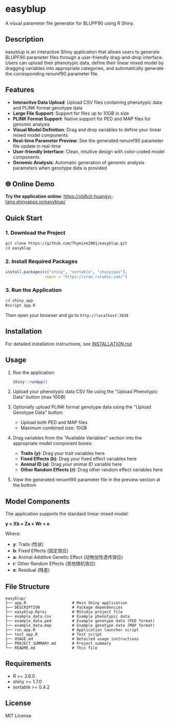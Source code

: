 # easyblup

A visual parameter file generator for BLUPF90 using R Shiny.

## Description

easyblup is an interactive Shiny application that allows users to generate BLUPF90 parameter files through a user-friendly drag-and-drop interface. Users can upload their phenotypic data, define their linear mixed model by dragging variables into appropriate categories, and automatically generate the corresponding renumf90 parameter file.

## Features

- **Interactive Data Upload**: Upload CSV files containing phenotypic data and PLINK format genotype data
- **Large File Support**: Support for files up to 10GB in size
- **PLINK Format Support**: Native support for PED and MAP files for genomic analysis
- **Visual Model Definition**: Drag and drop variables to define your linear mixed model components
- **Real-time Parameter Preview**: See the generated renumf90 parameter file update in real-time
- **User-friendly Interface**: Clean, intuitive design with color-coded model components
- **Genomic Analysis**: Automatic generation of genomic analysis parameters when genotype data is provided

## 🌐 Online Demo

**Try the application online**: https://vb6clt-huangyi-tang.shinyapps.io/easyblup/

## Quick Start

### 1. Download the Project
```bash
git clone https://github.com/Thymine2001/easyblup.git
cd easyblup
```

### 2. Install Required Packages
```r
install.packages(c("shiny", "sortable", "shinyjqui"), 
                 repos = "https://cran.rstudio.com/")
```

### 3. Run the Application
```bash
cd shiny_app
Rscript app.R
```

Then open your browser and go to `http://localhost:3838`

## Installation

For detailed installation instructions, see [INSTALLATION.md](INSTALLATION.md)

## Usage

1. Run the application:
   ```r
   shiny::runApp()
   ```

2. Upload your phenotypic data CSV file using the "Upload Phenotypic Data" button (max 10GB)

3. Optionally upload PLINK format genotype data using the "Upload Genotype Data" button:
   - Upload both PED and MAP files
   - Maximum combined size: 10GB

4. Drag variables from the "Available Variables" section into the appropriate model component boxes:
   - **Traits (y)**: Drag your trait variables here
   - **Fixed Effects (b)**: Drag your fixed effect variables here  
   - **Animal ID (a)**: Drag your animal ID variable here
   - **Other Random Effects (r)**: Drag other random effect variables here

5. View the generated renumf90 parameter file in the preview section at the bottom

## Model Components

The application supports the standard linear mixed model:

**y = Xb + Za + Wr + e**

Where:
- **y**: Traits (性状)
- **b**: Fixed Effects (固定效应)  
- **a**: Animal Additive Genetic Effect (动物加性遗传效应)
- **r**: Other Random Effects (其他随机效应)
- **e**: Residual (残差)

## File Structure

```
easyblup/
├── app.R                    # Main Shiny application
├── DESCRIPTION              # Package dependencies
├── easyblup.Rproj           # RStudio project file
├── example_data.csv         # Example phenotypic data
├── example_data.ped         # Example genotype data (PED format)
├── example_data.map         # Example genotype data (MAP format)
├── run_app.R                # Application launcher script
├── test_app.R               # Test script
├── USAGE.md                 # Detailed usage instructions
├── PROJECT_SUMMARY.md       # Project summary
└── README.md                # This file
```

## Requirements

- R >= 3.6.0
- shiny >= 1.7.0
- sortable >= 0.4.2

## License

MIT License
